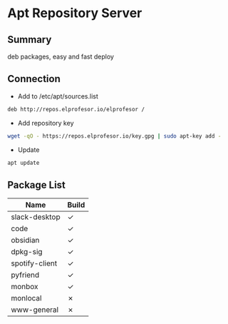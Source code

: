 # Apt Repository Server
## Summary
deb packages, easy and fast deploy
## Connection
- Add to /etc/apt/sources.list
```bash
deb http://repos.elprofesor.io/elprofesor /
```
 - Add repository key
```bash
wget -qO - https://repos.elprofesor.io/key.gpg | sudo apt-key add -
```
- Update
```bash
apt update
```

## Package List

|  Name | Build|
|--------|---------|
| slack-desktop | &check; |  
| code | &check; |
| obsidian | &check; | 
| dpkg-sig | &check; | 
| spotify-client | &check; | 
| pyfriend | &check; | 
| monbox | &check; |
| monlocal| &cross;|
| www-general | &cross;|
